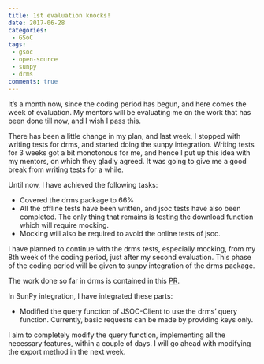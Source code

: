 ```yaml
---
title: 1st evaluation knocks!
date: 2017-06-28
categories:
 - GSoC
tags:
 - gsoc
 - open-source
 - sunpy
 - drms
comments: true
---
```


It’s a month now, since the coding period has begun, and here comes the week of evaluation. My mentors will be evaluating me on the work that has been done till now, and I wish I pass this.

There has been a little change in my plan, and last week, I stopped with writing tests for drms, and started doing the sunpy integration. Writing tests for 3 weeks got a bit monotonous for me, and hence I put up this idea with my mentors, on which they gladly agreed. It was going to give me a good break from writing tests for a while.
<!-- more -->
Until now, I have achieved the following tasks:

+ Covered the drms package to 66%
+ All the offline tests have been written, and jsoc tests have also been completed. The only thing that remains is testing the download function which will require mocking.
+ Mocking will also be required to avoid the online tests of jsoc.

I have planned to continue with the drms tests, especially mocking, from my 8th week of the coding period, just after my second evaluation. This phase of the coding period will be given to sunpy integration of the drms package.

The work done so far in drms is contained in this [PR](https://github.com/kbg/drms/pull/7).

In SunPy integration, I have integrated these parts:

+ Modified the query function of JSOC-Client to use the drms’ query function. Currently, basic requests can be made by providing keys only.

I aim to completely modify the query function, implementing all the necessary features, within a couple of days. I will go ahead with modifying the export method in the next week.

